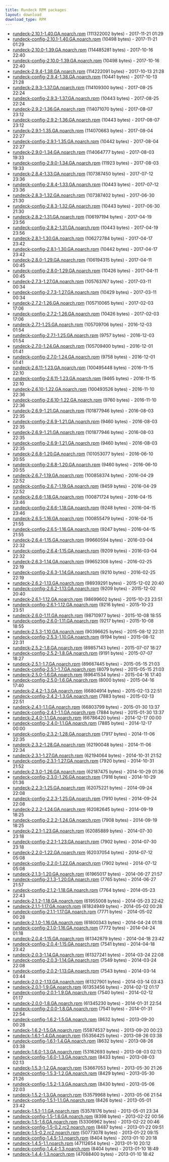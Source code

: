 ```yaml
---
title: Rundeck RPM packages
layout: download
download_type: RPM
---
```

* [rundeck-2.10.1-1.40.GA.noarch.rpm](http://download.rundeck.org/rpm/rundeck-2.10.1-1.40.GA.noarch.rpm) (111322002 bytes) - 2017-11-21 01:29
* [rundeck-config-2.10.1-1.40.GA.noarch.rpm](http://download.rundeck.org/rpm/rundeck-config-2.10.1-1.40.GA.noarch.rpm) (10498 bytes) - 2017-11-21 01:29
* [rundeck-2.10.0-1.39.GA.noarch.rpm](http://download.rundeck.org/rpm/rundeck-2.10.0-1.39.GA.noarch.rpm) (114485281 bytes) - 2017-10-16 22:40
* [rundeck-config-2.10.0-1.39.GA.noarch.rpm](http://download.rundeck.org/rpm/rundeck-config-2.10.0-1.39.GA.noarch.rpm) (10498 bytes) - 2017-10-16 22:40
* [rundeck-2.9.4-1.38.GA.noarch.rpm](http://download.rundeck.org/rpm/rundeck-2.9.4-1.38.GA.noarch.rpm) (114222091 bytes) - 2017-10-13 21:28
* [rundeck-config-2.9.4-1.38.GA.noarch.rpm](http://download.rundeck.org/rpm/rundeck-config-2.9.4-1.38.GA.noarch.rpm) (10441 bytes) - 2017-10-13 21:28
* [rundeck-2.9.3-1.37.GA.noarch.rpm](http://download.rundeck.org/rpm/rundeck-2.9.3-1.37.GA.noarch.rpm) (114109300 bytes) - 2017-08-25 22:24
* [rundeck-config-2.9.3-1.37.GA.noarch.rpm](http://download.rundeck.org/rpm/rundeck-config-2.9.3-1.37.GA.noarch.rpm) (10443 bytes) - 2017-08-25 22:24
* [rundeck-2.9.2-1.36.GA.noarch.rpm](http://download.rundeck.org/rpm/rundeck-2.9.2-1.36.GA.noarch.rpm) (114071070 bytes) - 2017-08-07 23:12
* [rundeck-config-2.9.2-1.36.GA.noarch.rpm](http://download.rundeck.org/rpm/rundeck-config-2.9.2-1.36.GA.noarch.rpm) (10443 bytes) - 2017-08-07 23:12
* [rundeck-2.9.1-1.35.GA.noarch.rpm](http://download.rundeck.org/rpm/rundeck-2.9.1-1.35.GA.noarch.rpm) (114070663 bytes) - 2017-08-04 22:27
* [rundeck-config-2.9.1-1.35.GA.noarch.rpm](http://download.rundeck.org/rpm/rundeck-config-2.9.1-1.35.GA.noarch.rpm) (10442 bytes) - 2017-08-04 22:27
* [rundeck-2.9.0-1.34.GA.noarch.rpm](http://download.rundeck.org/rpm/rundeck-2.9.0-1.34.GA.noarch.rpm) (114064777 bytes) - 2017-08-03 19:33
* [rundeck-config-2.9.0-1.34.GA.noarch.rpm](http://download.rundeck.org/rpm/rundeck-config-2.9.0-1.34.GA.noarch.rpm) (11923 bytes) - 2017-08-03 19:33
* [rundeck-2.8.4-1.33.GA.noarch.rpm](http://download.rundeck.org/rpm/rundeck-2.8.4-1.33.GA.noarch.rpm) (107387450 bytes) - 2017-07-12 23:36
* [rundeck-config-2.8.4-1.33.GA.noarch.rpm](http://download.rundeck.org/rpm/rundeck-config-2.8.4-1.33.GA.noarch.rpm) (10443 bytes) - 2017-07-12 23:36
* [rundeck-2.8.3-1.32.GA.noarch.rpm](http://download.rundeck.org/rpm/rundeck-2.8.3-1.32.GA.noarch.rpm) (107387402 bytes) - 2017-06-30 21:30
* [rundeck-config-2.8.3-1.32.GA.noarch.rpm](http://download.rundeck.org/rpm/rundeck-config-2.8.3-1.32.GA.noarch.rpm) (10443 bytes) - 2017-06-30 21:30
* [rundeck-2.8.2-1.31.GA.noarch.rpm](http://download.rundeck.org/rpm/rundeck-2.8.2-1.31.GA.noarch.rpm) (106197194 bytes) - 2017-04-19 23:56
* [rundeck-config-2.8.2-1.31.GA.noarch.rpm](http://download.rundeck.org/rpm/rundeck-config-2.8.2-1.31.GA.noarch.rpm) (10443 bytes) - 2017-04-19 23:56
* [rundeck-2.8.1-1.30.GA.noarch.rpm](http://download.rundeck.org/rpm/rundeck-2.8.1-1.30.GA.noarch.rpm) (106272784 bytes) - 2017-04-17 23:42
* [rundeck-config-2.8.1-1.30.GA.noarch.rpm](http://download.rundeck.org/rpm/rundeck-config-2.8.1-1.30.GA.noarch.rpm) (10442 bytes) - 2017-04-17 23:42
* [rundeck-2.8.0-1.29.GA.noarch.rpm](http://download.rundeck.org/rpm/rundeck-2.8.0-1.29.GA.noarch.rpm) (106194315 bytes) - 2017-04-11 00:45
* [rundeck-config-2.8.0-1.29.GA.noarch.rpm](http://download.rundeck.org/rpm/rundeck-config-2.8.0-1.29.GA.noarch.rpm) (10426 bytes) - 2017-04-11 00:45
* [rundeck-2.7.3-1.27.GA.noarch.rpm](http://download.rundeck.org/rpm/rundeck-2.7.3-1.27.GA.noarch.rpm) (105763767 bytes) - 2017-03-11 00:34
* [rundeck-config-2.7.3-1.27.GA.noarch.rpm](http://download.rundeck.org/rpm/rundeck-config-2.7.3-1.27.GA.noarch.rpm) (10429 bytes) - 2017-03-11 00:34
* [rundeck-2.7.2-1.26.GA.noarch.rpm](http://download.rundeck.org/rpm/rundeck-2.7.2-1.26.GA.noarch.rpm) (105710065 bytes) - 2017-02-03 17:06
* [rundeck-config-2.7.2-1.26.GA.noarch.rpm](http://download.rundeck.org/rpm/rundeck-config-2.7.2-1.26.GA.noarch.rpm) (10426 bytes) - 2017-02-03 17:06
* [rundeck-2.7.1-1.25.GA.noarch.rpm](http://download.rundeck.org/rpm/rundeck-2.7.1-1.25.GA.noarch.rpm) (105709706 bytes) - 2016-12-03 01:54
* [rundeck-config-2.7.1-1.25.GA.noarch.rpm](http://download.rundeck.org/rpm/rundeck-config-2.7.1-1.25.GA.noarch.rpm) (9757 bytes) - 2016-12-03 01:54
* [rundeck-2.7.0-1.24.GA.noarch.rpm](http://download.rundeck.org/rpm/rundeck-2.7.0-1.24.GA.noarch.rpm) (105709400 bytes) - 2016-12-01 01:41
* [rundeck-config-2.7.0-1.24.GA.noarch.rpm](http://download.rundeck.org/rpm/rundeck-config-2.7.0-1.24.GA.noarch.rpm) (9758 bytes) - 2016-12-01 01:41
* [rundeck-2.6.11-1.23.GA.noarch.rpm](http://download.rundeck.org/rpm/rundeck-2.6.11-1.23.GA.noarch.rpm) (100495448 bytes) - 2016-11-15 22:10
* [rundeck-config-2.6.11-1.23.GA.noarch.rpm](http://download.rundeck.org/rpm/rundeck-config-2.6.11-1.23.GA.noarch.rpm) (9465 bytes) - 2016-11-15 22:10
* [rundeck-2.6.10-1.22.GA.noarch.rpm](http://download.rundeck.org/rpm/rundeck-2.6.10-1.22.GA.noarch.rpm) (100493526 bytes) - 2016-11-10 22:36
* [rundeck-config-2.6.10-1.22.GA.noarch.rpm](http://download.rundeck.org/rpm/rundeck-config-2.6.10-1.22.GA.noarch.rpm) (9760 bytes) - 2016-11-10 22:36
* [rundeck-2.6.9-1.21.GA.noarch.rpm](http://download.rundeck.org/rpm/rundeck-2.6.9-1.21.GA.noarch.rpm) (101877946 bytes) - 2016-08-03 22:35
* [rundeck-config-2.6.9-1.21.GA.noarch.rpm](http://download.rundeck.org/rpm/rundeck-config-2.6.9-1.21.GA.noarch.rpm) (9460 bytes) - 2016-08-03 22:35
* [rundeck-2.6.9-1.21.GA.noarch.rpm](http://download.rundeck.org/rpm/rundeck-2.6.9-1.21.GA.noarch.rpm) (101877946 bytes) - 2016-08-03 22:35
* [rundeck-config-2.6.9-1.21.GA.noarch.rpm](http://download.rundeck.org/rpm/rundeck-config-2.6.9-1.21.GA.noarch.rpm) (9460 bytes) - 2016-08-03 22:35
* [rundeck-2.6.8-1.20.GA.noarch.rpm](http://download.rundeck.org/rpm/rundeck-2.6.8-1.20.GA.noarch.rpm) (101053077 bytes) - 2016-06-10 20:55
* [rundeck-config-2.6.8-1.20.GA.noarch.rpm](http://download.rundeck.org/rpm/rundeck-config-2.6.8-1.20.GA.noarch.rpm) (9460 bytes) - 2016-06-10 20:55
* [rundeck-2.6.7-1.19.GA.noarch.rpm](http://download.rundeck.org/rpm/rundeck-2.6.7-1.19.GA.noarch.rpm) (100858374 bytes) - 2016-04-29 22:52
* [rundeck-config-2.6.7-1.19.GA.noarch.rpm](http://download.rundeck.org/rpm/rundeck-config-2.6.7-1.19.GA.noarch.rpm) (9459 bytes) - 2016-04-29 22:52
* [rundeck-2.6.6-1.18.GA.noarch.rpm](http://download.rundeck.org/rpm/rundeck-2.6.6-1.18.GA.noarch.rpm) (100871724 bytes) - 2016-04-15 23:46
* [rundeck-config-2.6.6-1.18.GA.noarch.rpm](http://download.rundeck.org/rpm/rundeck-config-2.6.6-1.18.GA.noarch.rpm) (9248 bytes) - 2016-04-15 23:46
* [rundeck-2.6.5-1.16.GA.noarch.rpm](http://download.rundeck.org/rpm/rundeck-2.6.5-1.16.GA.noarch.rpm) (100855479 bytes) - 2016-04-15 21:55
* [rundeck-config-2.6.5-1.16.GA.noarch.rpm](http://download.rundeck.org/rpm/rundeck-config-2.6.5-1.16.GA.noarch.rpm) (9247 bytes) - 2016-04-15 21:55
* [rundeck-2.6.4-1.15.GA.noarch.rpm](http://download.rundeck.org/rpm/rundeck-2.6.4-1.15.GA.noarch.rpm) (99660594 bytes) - 2016-03-04 22:32
* [rundeck-config-2.6.4-1.15.GA.noarch.rpm](http://download.rundeck.org/rpm/rundeck-config-2.6.4-1.15.GA.noarch.rpm) (9209 bytes) - 2016-03-04 22:32
* [rundeck-2.6.3-1.14.GA.noarch.rpm](http://download.rundeck.org/rpm/rundeck-2.6.3-1.14.GA.noarch.rpm) (99652308 bytes) - 2016-02-25 22:19
* [rundeck-config-2.6.3-1.14.GA.noarch.rpm](http://download.rundeck.org/rpm/rundeck-config-2.6.3-1.14.GA.noarch.rpm) (9210 bytes) - 2016-02-25 22:19
* [rundeck-2.6.2-1.13.GA.noarch.rpm](http://download.rundeck.org/rpm/rundeck-2.6.2-1.13.GA.noarch.rpm) (98939291 bytes) - 2015-12-02 20:40
* [rundeck-config-2.6.2-1.13.GA.noarch.rpm](http://download.rundeck.org/rpm/rundeck-config-2.6.2-1.13.GA.noarch.rpm) (9209 bytes) - 2015-12-02 20:40
* [rundeck-2.6.1-1.12.GA.noarch.rpm](http://download.rundeck.org/rpm/rundeck-2.6.1-1.12.GA.noarch.rpm) (98699602 bytes) - 2015-10-23 23:51
* [rundeck-config-2.6.1-1.12.GA.noarch.rpm](http://download.rundeck.org/rpm/rundeck-config-2.6.1-1.12.GA.noarch.rpm) (9216 bytes) - 2015-10-23 23:51
* [rundeck-2.6.0-1.11.GA.noarch.rpm](http://download.rundeck.org/rpm/rundeck-2.6.0-1.11.GA.noarch.rpm) (98710977 bytes) - 2015-10-08 18:55
* [rundeck-config-2.6.0-1.11.GA.noarch.rpm](http://download.rundeck.org/rpm/rundeck-config-2.6.0-1.11.GA.noarch.rpm) (9217 bytes) - 2015-10-08 18:55
* [rundeck-2.5.3-1.10.GA.noarch.rpm](http://download.rundeck.org/rpm/rundeck-2.5.3-1.10.GA.noarch.rpm) (90396625 bytes) - 2015-08-12 22:31
* [rundeck-config-2.5.3-1.10.GA.noarch.rpm](http://download.rundeck.org/rpm/rundeck-config-2.5.3-1.10.GA.noarch.rpm) (9194 bytes) - 2015-08-12 22:31
* [rundeck-2.5.2-1.8.GA.noarch.rpm](http://download.rundeck.org/rpm/rundeck-2.5.2-1.8.GA.noarch.rpm) (89857143 bytes) - 2015-07-07 18:27
* [rundeck-config-2.5.2-1.8.GA.noarch.rpm](http://download.rundeck.org/rpm/rundeck-config-2.5.2-1.8.GA.noarch.rpm) (9191 bytes) - 2015-07-07 18:27
* [rundeck-2.5.1-1.7.GA.noarch.rpm](http://download.rundeck.org/rpm/rundeck-2.5.1-1.7.GA.noarch.rpm) (89667445 bytes) - 2015-05-15 21:03
* [rundeck-config-2.5.1-1.7.GA.noarch.rpm](http://download.rundeck.org/rpm/rundeck-config-2.5.1-1.7.GA.noarch.rpm) (8079 bytes) - 2015-05-15 21:03
* [rundeck-2.5.0-1.6.GA.noarch.rpm](http://download.rundeck.org/rpm/rundeck-2.5.0-1.6.GA.noarch.rpm) (89641534 bytes) - 2015-04-16 17:40
* [rundeck-config-2.5.0-1.6.GA.noarch.rpm](http://download.rundeck.org/rpm/rundeck-config-2.5.0-1.6.GA.noarch.rpm) (8000 bytes) - 2015-04-16 17:40
* [rundeck-2.4.2-1.3.GA.noarch.rpm](http://download.rundeck.org/rpm/rundeck-2.4.2-1.3.GA.noarch.rpm) (66804914 bytes) - 2015-02-13 22:51
* [rundeck-config-2.4.2-1.3.GA.noarch.rpm](http://download.rundeck.org/rpm/rundeck-config-2.4.2-1.3.GA.noarch.rpm) (7883 bytes) - 2015-02-13 22:51
* [rundeck-2.4.1-1.1.GA.noarch.rpm](http://download.rundeck.org/rpm/rundeck-2.4.1-1.2.GA.noarch.rpm) (66803799 bytes) - 2015-01-30 13:37
* [rundeck-config-2.4.1-1.1.GA.noarch.rpm](http://download.rundeck.org/rpm/rundeck-config-2.4.1-1.2.GA.noarch.rpm) (7884 bytes) - 2015-01-30 13:37
* [rundeck-2.4.0-1.1.GA.noarch.rpm](http://download.rundeck.org/rpm/rundeck-2.4.0-1.1.GA.noarch.rpm) (66786420 bytes) - 2014-12-17 00:00
* [rundeck-config-2.4.0-1.1.GA.noarch.rpm](http://download.rundeck.org/rpm/rundeck-config-2.4.0-1.1.GA.noarch.rpm) (7885 bytes) - 2014-12-17 00:00
* [rundeck-config-2.3.2-1.28.GA.noarch.rpm](http://download.rundeck.org/rpm/rundeck-config-2.3.2-1.28.GA.noarch.rpm) (7917 bytes) - 2014-11-06 22:35
* [rundeck-2.3.2-1.28.GA.noarch.rpm](http://download.rundeck.org/rpm/rundeck-2.3.2-1.28.GA.noarch.rpm) (62190048 bytes) - 2014-11-06 22:34
* [rundeck-2.3.1-1.27.GA.noarch.rpm](http://download.rundeck.org/rpm/rundeck-2.3.1-1.27.GA.noarch.rpm) (62194064 bytes) - 2014-10-31 21:52
* [rundeck-config-2.3.1-1.27.GA.noarch.rpm](http://download.rundeck.org/rpm/rundeck-config-2.3.1-1.27.GA.noarch.rpm) (7920 bytes) - 2014-10-31 21:52
* [rundeck-2.3.0-1.26.GA.noarch.rpm](http://download.rundeck.org/rpm/rundeck-2.3.0-1.26.GA.noarch.rpm) (62187475 bytes) - 2014-10-29 01:36
* [rundeck-config-2.3.0-1.26.GA.noarch.rpm](http://download.rundeck.org/rpm/rundeck-config-2.3.0-1.26.GA.noarch.rpm) (7918 bytes) - 2014-10-29 01:36
* [rundeck-2.2.3-1.25.GA.noarch.rpm](http://download.rundeck.org/rpm/rundeck-2.2.3-1.25.GA.noarch.rpm) (62075221 bytes) - 2014-09-24 22:08
* [rundeck-config-2.2.3-1.25.GA.noarch.rpm](http://download.rundeck.org/rpm/rundeck-config-2.2.3-1.25.GA.noarch.rpm) (7910 bytes) - 2014-09-24 22:08
* [rundeck-2.2.2-1.24.GA.noarch.rpm](http://download.rundeck.org/rpm/rundeck-2.2.2-1.24.GA.noarch.rpm) (62082645 bytes) - 2014-09-19 18:25
* [rundeck-config-2.2.2-1.24.GA.noarch.rpm](http://download.rundeck.org/rpm/rundeck-config-2.2.2-1.24.GA.noarch.rpm) (7908 bytes) - 2014-09-19 18:25
* [rundeck-2.2.1-1.23.GA.noarch.rpm](http://download.rundeck.org/rpm/rundeck-2.2.1-1.23.GA.noarch.rpm) (62085889 bytes) - 2014-07-30 23:18
* [rundeck-config-2.2.1-1.23.GA.noarch.rpm](http://download.rundeck.org/rpm/rundeck-config-2.2.1-1.23.GA.noarch.rpm) (7902 bytes) - 2014-07-30 23:18
* [rundeck-2.2.0-1.22.GA.noarch.rpm](http://download.rundeck.org/rpm/rundeck-2.2.0-1.22.GA.noarch.rpm) (62037054 bytes) - 2014-07-12 05:08
* [rundeck-config-2.2.0-1.22.GA.noarch.rpm](http://download.rundeck.org/rpm/rundeck-config-2.2.0-1.22.GA.noarch.rpm) (7902 bytes) - 2014-07-12 05:08
* [rundeck-2.1.3-1.20.GA.noarch.rpm](http://download.rundeck.org/rpm/rundeck-2.1.3-1.20.GA.noarch.rpm) (61965017 bytes) - 2014-06-27 21:57
* [rundeck-config-2.1.3-1.20.GA.noarch.rpm](http://download.rundeck.org/rpm/rundeck-config-2.1.3-1.20.GA.noarch.rpm) (7765 bytes) - 2014-06-27 21:57
* [rundeck-config-2.1.2-1.18.GA.noarch.rpm](http://download.rundeck.org/rpm/rundeck-config-2.1.2-1.18.GA.noarch.rpm) (7764 bytes) - 2014-05-23 22:43
* [rundeck-2.1.2-1.18.GA.noarch.rpm](http://download.rundeck.org/rpm/rundeck-2.1.2-1.18.GA.noarch.rpm) (61955008 bytes) - 2014-05-23 22:42
* [rundeck-2.1.1-1.17.GA.noarch.rpm](http://download.rundeck.org/rpm/rundeck-2.1.1-1.17.GA.noarch.rpm) (61824949 bytes) - 2014-05-02 00:28
* [rundeck-config-2.1.1-1.17.GA.noarch.rpm](http://download.rundeck.org/rpm/rundeck-config-2.1.1-1.17.GA.noarch.rpm) (7771 bytes) - 2014-05-02 00:28
* [rundeck-2.1.0-1.16.GA.noarch.rpm](http://download.rundeck.org/rpm/rundeck-2.1.0-1.16.GA.noarch.rpm) (61800343 bytes) - 2014-04-24 01:18
* [rundeck-config-2.1.0-1.16.GA.noarch.rpm](http://download.rundeck.org/rpm/rundeck-config-2.1.0-1.16.GA.noarch.rpm) (7772 bytes) - 2014-04-24 01:18
* [rundeck-2.0.4-1.15.GA.noarch.rpm](http://download.rundeck.org/rpm/rundeck-2.0.4-1.15.GA.noarch.rpm) (61342879 bytes) - 2014-04-18 23:42
* [rundeck-config-2.0.4-1.15.GA.noarch.rpm](http://download.rundeck.org/rpm/rundeck-config-2.0.4-1.15.GA.noarch.rpm) (7541 bytes) - 2014-04-18 23:42
* [rundeck-2.0.3-1.14.GA.noarch.rpm](http://download.rundeck.org/rpm/rundeck-2.0.3-1.14.GA.noarch.rpm) (61327241 bytes) - 2014-03-24 22:08
* [rundeck-config-2.0.3-1.14.GA.noarch.rpm](http://download.rundeck.org/rpm/rundeck-config-2.0.3-1.14.GA.noarch.rpm) (7549 bytes) - 2014-03-24 22:08
* [rundeck-config-2.0.2-1.13.GA.noarch.rpm](http://download.rundeck.org/rpm/rundeck-config-2.0.2-1.13.GA.noarch.rpm) (7543 bytes) - 2014-03-14 03:44
* [rundeck-2.0.2-1.13.GA.noarch.rpm](http://download.rundeck.org/rpm/rundeck-2.0.2-1.13.GA.noarch.rpm) (61327901 bytes) - 2014-03-14 03:43
* [rundeck-2.0.1-1.9.GA.noarch.rpm](http://download.rundeck.org/rpm/rundeck-2.0.1-1.9.GA.noarch.rpm) (61353456 bytes) - 2014-02-12 01:17
* [rundeck-config-2.0.1-1.9.GA.noarch.rpm](http://download.rundeck.org/rpm/rundeck-config-2.0.1-1.9.GA.noarch.rpm) (7540 bytes) - 2014-02-12 01:17
* [rundeck-2.0.0-1.8.GA.noarch.rpm](http://download.rundeck.org/rpm/rundeck-2.0.0-1.8.GA.noarch.rpm) (61345230 bytes) - 2014-01-31 22:54
* [rundeck-config-2.0.0-1.8.GA.noarch.rpm](http://download.rundeck.org/rpm/rundeck-config-2.0.0-1.8.GA.noarch.rpm) (7541 bytes) - 2014-01-31 22:54
* [rundeck-config-1.6.2-1.5.GA.noarch.rpm](http://download.rundeck.org/rpm/rundeck-config-1.6.2-1.5.GA.noarch.rpm) (8632 bytes) - 2013-09-20 00:28
* [rundeck-1.6.2-1.5.GA.noarch.rpm](http://download.rundeck.org/rpm/rundeck-1.6.2-1.5.GA.noarch.rpm) (55874537 bytes) - 2013-09-20 00:23
* [rundeck-1.6.1-1.4.GA.noarch.rpm](http://download.rundeck.org/rpm/rundeck-1.6.1-1.4.GA.noarch.rpm) (55356425 bytes) - 2013-08-26 03:38
* [rundeck-config-1.6.1-1.4.GA.noarch.rpm](http://download.rundeck.org/rpm/rundeck-config-1.6.1-1.4.GA.noarch.rpm) (8632 bytes) - 2013-08-26 03:38
* [rundeck-1.6.0-1.3.GA.noarch.rpm](http://download.rundeck.org/rpm/rundeck-1.6.0-1.3.GA.noarch.rpm) (53162693 bytes) - 2013-08-03 02:13
* [rundeck-config-1.6.0-1.3.GA.noarch.rpm](http://download.rundeck.org/rpm/rundeck-config-1.6.0-1.3.GA.noarch.rpm) (8433 bytes) - 2013-08-03 02:13
* [rundeck-1.5.3-1.2.GA.noarch.rpm](http://download.rundeck.org/rpm/rundeck-1.5.3-1.2.GA.noarch.rpm) (53667053 bytes) - 2013-05-30 21:26
* [rundeck-config-1.5.3-1.2.GA.noarch.rpm](http://download.rundeck.org/rpm/rundeck-config-1.5.3-1.2.GA.noarch.rpm) (8429 bytes) - 2013-05-30 21:26
* [rundeck-config-1.5.2-1.3.GA.noarch.rpm](http://download.rundeck.org/rpm/rundeck-config-1.5.2-1.3.GA.noarch.rpm) (8430 bytes) - 2013-05-06 22:03
* [rundeck-1.5.2-1.3.GA.noarch.rpm](http://download.rundeck.org/rpm/rundeck-1.5.2-1.3.GA.noarch.rpm) (53579968 bytes) - 2013-05-06 21:54
* [rundeck-config-1.5.1-1.1.GA.noarch.rpm](http://download.rundeck.org/rpm/rundeck-config-1.5.1-1.1.GA.noarch.rpm) (8426 bytes) - 2013-05-01 23:42
* [rundeck-1.5.1-1.1.GA.noarch.rpm](http://download.rundeck.org/rpm/rundeck-1.5.1-1.1.GA.noarch.rpm) (53578176 bytes) - 2013-05-01 23:34
* [rundeck-config-1.5-1.6.GA.noarch.rpm](http://download.rundeck.org/rpm/rundeck-config-1.5-1.6.GA.noarch.rpm) (8398 bytes) - 2013-02-22 00:56
* [rundeck-1.5-1.6.GA.noarch.rpm](http://download.rundeck.org/rpm/rundeck-1.5-1.6.GA.noarch.rpm) (53306962 bytes) - 2013-02-22 00:46
* [rundeck-config-1.5-0.2.rc2.noarch.rpm](http://download.rundeck.org/rpm/rundeck-config-1.5-0.2.rc2.noarch.rpm) (8487 bytes) - 2013-01-22 09:51
* [rundeck-1.5-0.2.rc2.noarch.rpm](http://download.rundeck.org/rpm/rundeck-1.5-0.2.rc2.noarch.rpm) (50773078 bytes) - 2013-01-22 09:15
* [rundeck-config-1.4.5-1.1.noarch.rpm](http://download.rundeck.org/rpm/rundeck-config-1.4.5-1.1.noarch.rpm) (8404 bytes) - 2013-01-10 20:18
* [rundeck-1.4.5-1.1.noarch.rpm](http://download.rundeck.org/rpm/rundeck-1.4.5-1.1.noarch.rpm) (47112654 bytes) - 2013-01-10 20:12
* [rundeck-config-1.4.4-1.3.noarch.rpm](http://download.rundeck.org/rpm/rundeck-config-1.4.4-1.3.noarch.rpm) (8404 bytes) - 2013-01-10 18:49
* [rundeck-1.4.4-1.3.noarch.rpm](http://download.rundeck.org/rpm/rundeck-1.4.4-1.3.noarch.rpm) (47088400 bytes) - 2013-01-10 18:42
